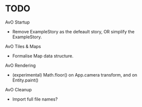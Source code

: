 # TODO

AvO Startup
- Remove ExampleStory as the defeault story, OR simplify the ExampleStory.

AvO Tiles & Maps
- Formalise Map data structure.

AvO Rendering
- (experimental) Math.floor() on App.camera transform, and on Entity.paint()

AvO Cleanup
- Import full file names?
